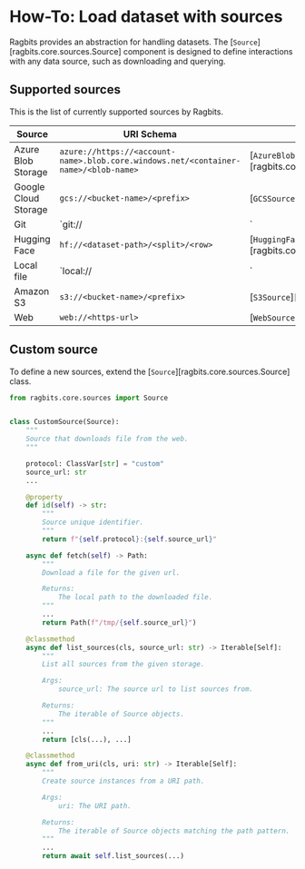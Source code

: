 # How-To: Load dataset with sources

Ragbits provides an abstraction for handling datasets. The [`Source`][ragbits.core.sources.Source] component is designed to define interactions with any data source, such as downloading and querying.

## Supported sources

This is the list of currently supported sources by Ragbits.

| Source | URI Schema | Class |
|-|-|-|
| Azure Blob Storage | `azure://https://<account-name>.blob.core.windows.net/<container-name>/<blob-name>` | [`AzureBlobStorageSource`][ragbits.core.sources.AzureBlobStorageSource] |
| Google Cloud Storage | `gcs://<bucket-name>/<prefix>` | [`GCSSource`][ragbits.core.sources.GCSSource] |
| Git | `git://<https-url>|<ssh-url>` | [`GitSource`][ragbits.core.sources.GitSource] |
| Hugging Face | `hf://<dataset-path>/<split>/<row>` | [`HuggingFaceSource`][ragbits.core.sources.HuggingFaceSource] |
| Local file | `local://<file-path>|<blob-pattern>` | [`LocalFileSource`][ragbits.core.sources.LocalFileSource] |
| Amazon S3 | `s3://<bucket-name>/<prefix>` | [`S3Source`][ragbits.core.sources.S3Source] |
| Web | `web://<https-url>` | [`WebSource`][ragbits.core.sources.WebSource] |

## Custom source

To define a new sources, extend the [`Source`][ragbits.core.sources.Source] class.

```python
from ragbits.core.sources import Source


class CustomSource(Source):
    """
    Source that downloads file from the web.
    """

    protocol: ClassVar[str] = "custom"
    source_url: str
    ...

    @property
    def id(self) -> str:
        """
        Source unique identifier.
        """
        return f"{self.protocol}:{self.source_url}"

    async def fetch(self) -> Path:
        """
        Download a file for the given url.

        Returns:
            The local path to the downloaded file.
        """
        ...
        return Path(f"/tmp/{self.source_url}")

    @classmethod
    async def list_sources(cls, source_url: str) -> Iterable[Self]:
        """
        List all sources from the given storage.

        Args:
            source_url: The source url to list sources from.

        Returns:
            The iterable of Source objects.
        """
        ...
        return [cls(...), ...]

    @classmethod
    async def from_uri(cls, uri: str) -> Iterable[Self]:
        """
        Create source instances from a URI path.

        Args:
            uri: The URI path.

        Returns:
            The iterable of Source objects matching the path pattern.
        """
        ...
        return await self.list_sources(...)
```
